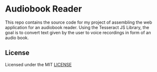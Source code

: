 # Audiobook Reader

This repo contains the source code for my project of assembling the web application for an audiobook reader. Using the Tesseract JS Library, the goal is to convert text given by the user to voice recordings in form of an audio book. 

## License

Licensed under the MIT [LICENSE](LICENSE)
